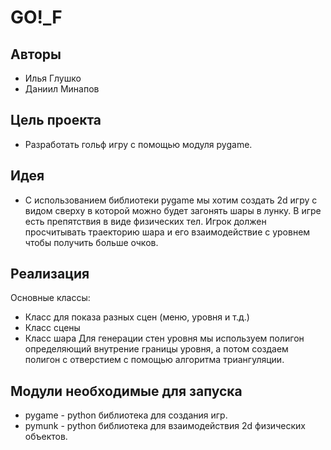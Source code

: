 # GO!_F
## Авторы
- Илья Глушко
- Даниил Минапов

## Цель проекта
- Разработать гольф игру с помощью модуля pygame.

## Идея
- С использованием библиотеки pygame мы хотим создать 2d игру с видом сверху в которой можно будет загонять шары в лунку. В игре есть препятствия в виде физических тел. Игрок должен просчитывать траекторию шара и его взаимодействие с уровнем чтобы получить больше очков.

## Реализация
Основные классы:
- Класс для показа разных сцен (меню, уровня и т.д.)
- Класс сцены
- Класс шара
Для генерации стен уровня мы используем полигон определяющий внутрение границы уровня, а потом создаем полигон с отверстием с помощью алгоритма триангуляции.

## Модули необходимые для запуска
- pygame \- python библиотека для создания игр.
- pymunk \- python библиотека для взаимодействия 2d физических объектов.


